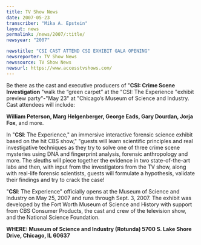 ```yaml
---
title: TV Show News
date: 2007-05-23
transcriber: "Mika A. Epstein"
layout: news
permalink: /news/2007/:title/
newsyear: "2007"

newstitle: "CSI CAST ATTEND CSI EXHIBIT GALA OPENING"
newsreporter: TV Show News
newssource: TV Show News
newsurl: https://www.accesstvshows.com/
---
```


Be there as the cast and executive producers of "**CSI: Crime Scene Investigation** "walk the “green carpet” at the "CSI: The Experience "exhibit preview party"-"May 23" at "Chicago’s Museum of Science and Industry. Cast attendees will include:

**William Peterson, Marg Helgenberger, George Eads, Gary Dourdan, Jorja Fox**, and more.

In "**CSI**: The Experience," an immersive interactive forensic science exhibit based on the hit CBS show," "guests will learn scientific principles and real investigative techniques as they try to solve one of three crime scene mysteries using DNA and fingerprint analysis, forensic anthropology and more. The sleuths will piece together the evidence in two state-of-the-art labs and then, with input from the investigators from the TV show, along with real-life forensic scientists, guests will formulate a hypothesis, validate their findings and try to crack the case!

"**CSI**: The Experience" officially opens at the Museum of Science and Industry on May 25, 2007 and runs through Sept. 3, 2007. The exhibit was developed by the Fort Worth Museum of Science and History with support from CBS Consumer Products, the cast and crew of the television show, and the National Science Foundation.

**WHERE: Museum of Science and Industry (Rotunda) 5700 S. Lake Shore Drive, Chicago, IL 60637**
